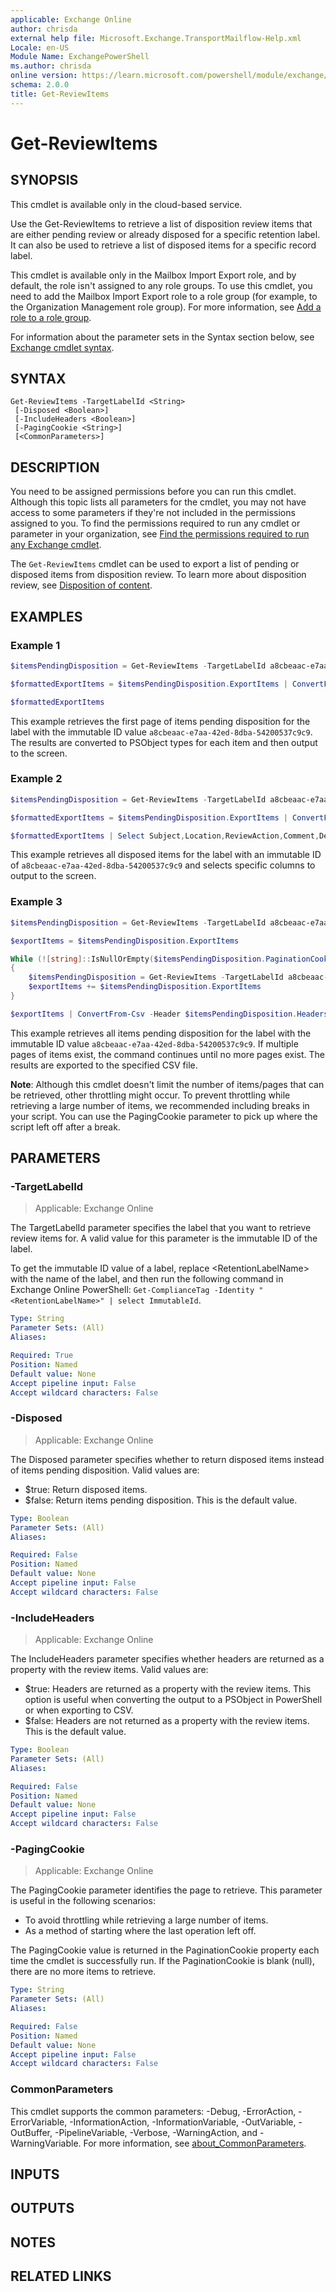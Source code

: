 ```yaml
---
applicable: Exchange Online
author: chrisda
external help file: Microsoft.Exchange.TransportMailflow-Help.xml
Locale: en-US
Module Name: ExchangePowerShell
ms.author: chrisda
online version: https://learn.microsoft.com/powershell/module/exchange/get-reviewitems
schema: 2.0.0
title: Get-ReviewItems
---
```


# Get-ReviewItems

## SYNOPSIS
This cmdlet is available only in the cloud-based service.

Use the Get-ReviewItems to retrieve a list of disposition review items that are either pending review or already disposed for a specific retention label. It can also be used to retrieve a list of disposed items for a specific record label.

This cmdlet is available only in the Mailbox Import Export role, and by default, the role isn't assigned to any role groups. To use this cmdlet, you need to add the Mailbox Import Export role to a role group (for example, to the Organization Management role group). For more information, see [Add a role to a role group](https://learn.microsoft.com/Exchange/permissions/role-groups#add-a-role-to-a-role-group).

For information about the parameter sets in the Syntax section below, see [Exchange cmdlet syntax](https://learn.microsoft.com/powershell/exchange/exchange-cmdlet-syntax).

## SYNTAX

```
Get-ReviewItems -TargetLabelId <String>
 [-Disposed <Boolean>]
 [-IncludeHeaders <Boolean>]
 [-PagingCookie <String>]
 [<CommonParameters>]
```

## DESCRIPTION
You need to be assigned permissions before you can run this cmdlet. Although this topic lists all parameters for the cmdlet, you may not have access to some parameters if they're not included in the permissions assigned to you. To find the permissions required to run any cmdlet or parameter in your organization, see [Find the permissions required to run any Exchange cmdlet](https://learn.microsoft.com/powershell/exchange/find-exchange-cmdlet-permissions).

The `Get-ReviewItems` cmdlet can be used to export a list of pending or disposed items from disposition review. To learn more about disposition review, see [Disposition of content](https://learn.microsoft.com/purview/disposition).

## EXAMPLES

### Example 1

```powershell
$itemsPendingDisposition = Get-ReviewItems -TargetLabelId a8cbeaac-e7aa-42ed-8dba-54200537c9c9 -IncludeHeaders $true

$formattedExportItems = $itemsPendingDisposition.ExportItems | ConvertFrom-Csv -Header $itemsPendingDisposition.Headers

$formattedExportItems
```

This example retrieves the first page of items pending disposition for the label with the immutable ID value `a8cbeaac-e7aa-42ed-8dba-54200537c9c9`. The results are converted to PSObject types for each item and then output to the screen.

### Example 2

```powershell
$itemsPendingDisposition = Get-ReviewItems -TargetLabelId a8cbeaac-e7aa-42ed-8dba-54200537c9c9 -IncludeHeaders $true -Disposed $true

$formattedExportItems = $itemsPendingDisposition.ExportItems | ConvertFrom-Csv -Header $itemsPendingDisposition.Headers

$formattedExportItems | Select Subject,Location,ReviewAction,Comment,DeletedBy,DeletedDate
```

This example retrieves all disposed items for the label with an immutable ID of `a8cbeaac-e7aa-42ed-8dba-54200537c9c9` and selects specific columns to output to the screen.

### Example 3

```powershell
$itemsPendingDisposition = Get-ReviewItems -TargetLabelId a8cbeaac-e7aa-42ed-8dba-54200537c9c9 -IncludeHeaders $true

$exportItems = $itemsPendingDisposition.ExportItems

While (![string]::IsNullOrEmpty($itemsPendingDisposition.PaginationCookie))
{
    $itemsPendingDisposition = Get-ReviewItems -TargetLabelId a8cbeaac-e7aa-42ed-8dba-54200537c9c9 -IncludeHeaders $true -PagingCookie $itemsPendingDisposition.PaginationCookie
    $exportItems += $itemsPendingDisposition.ExportItems
}

$exportItems | ConvertFrom-Csv -Header $itemsPendingDisposition.Headers | Export-Csv C:\temp\ItemsPendingDisposition.csv -NoTypeInformation
```

This example retrieves all items pending disposition for the label with the immutable ID value `a8cbeaac-e7aa-42ed-8dba-54200537c9c9`. If multiple pages of items exist, the command continues until no more pages exist. The results are exported to the specified CSV file.

**Note**: Although this cmdlet doesn't limit the number of items/pages that can be retrieved, other throttling might occur. To prevent throttling while retrieving a large number of items, we recommended including breaks in your script. You can use the PagingCookie parameter to pick up where the script left off after a break.

## PARAMETERS

### -TargetLabelId

> Applicable: Exchange Online

The TargetLabelId parameter specifies the label that you want to retrieve review items for. A valid value for this parameter is the immutable ID of the label.

To get the immutable ID value of a label, replace \<RetentionLabelName\> with the name of the label, and then run the following command in Exchange Online PowerShell: `Get-ComplianceTag -Identity "<RetentionLabelName>" | select ImmutableId`.

```yaml
Type: String
Parameter Sets: (All)
Aliases:

Required: True
Position: Named
Default value: None
Accept pipeline input: False
Accept wildcard characters: False
```

### -Disposed

> Applicable: Exchange Online

The Disposed parameter specifies whether to return disposed items instead of items pending disposition. Valid values are:

- $true: Return disposed items.
- $false: Return items pending disposition. This is the default value.

```yaml
Type: Boolean
Parameter Sets: (All)
Aliases:

Required: False
Position: Named
Default value: None
Accept pipeline input: False
Accept wildcard characters: False
```

### -IncludeHeaders

> Applicable: Exchange Online

The IncludeHeaders parameter specifies whether headers are returned as a property with the review items. Valid values are:

- $true: Headers are returned as a property with the review items. This option is useful when converting the output to a PSObject in PowerShell or when exporting to CSV.
- $false: Headers are not returned as a property with the review items. This is the default value.

```yaml
Type: Boolean
Parameter Sets: (All)
Aliases:

Required: False
Position: Named
Default value: None
Accept pipeline input: False
Accept wildcard characters: False
```

### -PagingCookie

> Applicable: Exchange Online

The PagingCookie parameter identifies the page to retrieve. This parameter is useful in the following scenarios:

- To avoid throttling while retrieving a large number of items.
- As a method of starting where the last operation left off.

The PagingCookie value is returned in the PaginationCookie property each time the cmdlet is successfully run. If the PaginationCookie is blank (null), there are no more items to retrieve.

```yaml
Type: String
Parameter Sets: (All)
Aliases:

Required: False
Position: Named
Default value: None
Accept pipeline input: False
Accept wildcard characters: False
```

### CommonParameters
This cmdlet supports the common parameters: -Debug, -ErrorAction, -ErrorVariable, -InformationAction, -InformationVariable, -OutVariable, -OutBuffer, -PipelineVariable, -Verbose, -WarningAction, and -WarningVariable. For more information, see [about_CommonParameters](https://go.microsoft.com/fwlink/p/?LinkID=113216).

## INPUTS

## OUTPUTS

## NOTES

## RELATED LINKS
